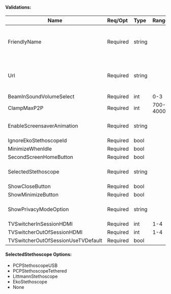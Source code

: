 #### Validations:
| Name                               | Req/Opt  | Type   | Range 	 | Description                                                                    |
|------------------------------------|:---------|:-------|:----------|:-------------------------------------------------------------------------------|
| FriendlyName                       | Required | string |           | Non-empty string. Unique in the collection. Case insensitive comparison        |
| Url                                | Required | string |           | Non-empty unique string. Unique in the collection. Case insensitive comparison |
| BeamInSoundVolumeSelect            | Required |  int   |    0-3    |                                                                                |
| ClampMaxP2P                        | Required |  int   |  700-4000 |                                                                                |
| EnableScreensaverAnimation         | Required | string |           | Can be one of the following options: "Auto", "On" or "Off"                     |
| IgnoreEkoStethoscopeId             | Required |  bool  |           |                                                                                |
| MinimizeWhenIdle                   | Required |  bool  |           |                                                                                |
| SecondScreenHomeButton             | Required |  bool  |           |                                                                                |
| SelectedStethoscope                | Required | string |           | Can be one of the [SelectedStethoscope Options](#ref.SelectedStethoscope)                                 |
| ShowCloseButton                    | Required |  bool  |           |                                                                                |
| ShowMinimizeButton                 | Required |  bool  |           |                                                                                |
| ShowPrivacyModeOption              | Required | string |           | Can be one of the following options: "Auto", "On" or "Off"                     |
| TVSwitcherInSessionHDMI            | Required |  int   |    1-4    |                                                                                |
| TVSwitcherOutOfSessionHDMI         | Required |  int   |    1-4    |                                                                                |
| TVSwitcherOutOfSessionUseTVDefault | Required |  bool  |           |                                                                                |

#### SelectedStethoscope Options:
- PCPStethoscopeUSB
- PCPStethoscopeTethered
- LittmannStethoscope
- EkoStethoscope
- None
